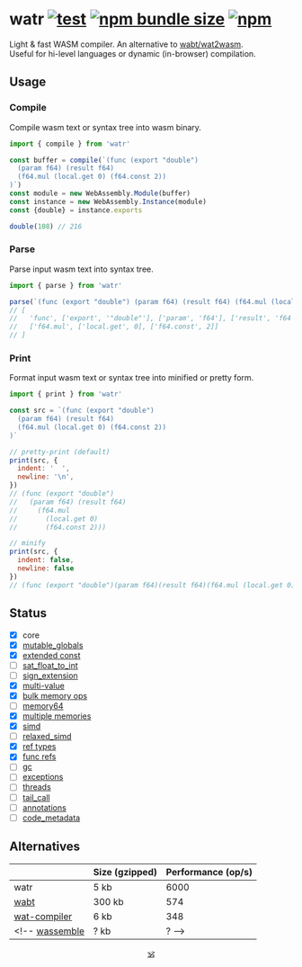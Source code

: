 # watr [![test](https://github.com/audio-lab/watr/actions/workflows/test.js.yml/badge.svg)](https://github.com/audio-lab/watr/actions/workflows/test.js.yml) [![npm bundle size](https://img.shields.io/bundlephobia/minzip/watr/latest?color=brightgreen&label=gzip)](https://bundlephobia.com/package/watr) [![npm](https://img.shields.io/npm/v/watr?color=red)](https://npmjs.org/watr)

Light & fast WASM compiler. An alternative to [wabt/wat2wasm](https://github.com/AssemblyScript/wabt.js).<br/>
Useful for hi-level languages or dynamic (in-browser) compilation.<br>

## Usage

### Compile

Compile wasm text or syntax tree into wasm binary.

```js
import { compile } from 'watr'

const buffer = compile(`(func (export "double")
  (param f64) (result f64)
  (f64.mul (local.get 0) (f64.const 2))
)`)
const module = new WebAssembly.Module(buffer)
const instance = new WebAssembly.Instance(module)
const {double} = instance.exports

double(108) // 216
```

### Parse

Parse input wasm text into syntax tree.

```js
import { parse } from 'watr'

parse(`(func (export "double") (param f64) (result f64) (f64.mul (local.get 0) (f64.const 2)))`)
// [
//   'func', ['export', '"double"'], ['param', 'f64'], ['result', 'f64'],
//   ['f64.mul', ['local.get', 0], ['f64.const', 2]]
// ]
```

### Print

Format input wasm text or syntax tree into minified or pretty form.

```js
import { print } from 'watr'

const src = `(func (export "double")
  (param f64) (result f64)
  (f64.mul (local.get 0) (f64.const 2))
)`

// pretty-print (default)
print(src, {
  indent: '  ',
  newline: '\n',
})
// (func (export "double")
//   (param f64) (result f64)
//     (f64.mul
//       (local.get 0)
//       (f64.const 2)))

// minify
print(src, {
  indent: false,
  newline: false
})
// (func (export "double")(param f64)(result f64)(f64.mul (local.get 0)(f64.const 2)))
```

<!-- See [REPL](https://audio-lab.github.io/watr/repl.html).-->

## Status

* [x] core
* [x] [mutable_globals](https://github.com/WebAssembly/mutable-global)
* [x] [extended const](https://github.com/WebAssembly/extended-const/blob/main/proposals/extended-const/Overview.md)
* [ ] [sat_float_to_int](https://github.com/WebAssembly/nontrapping-float-to-int-conversions)
* [ ] [sign_extension](https://github.com/WebAssembly/sign-extension-ops)
* [x] [multi-value](https://github.com/WebAssembly/spec/blob/master/proposals/multi-value/Overview.md)
* [x] [bulk memory ops](https://github.com/WebAssembly/bulk-memory-operations/blob/master/proposals/bulk-memory-operations/Overview.md)
* [ ] [memory64](https://github.com/WebAssembly/memory64)
* [x] [multiple memories](https://github.com/WebAssembly/multi-memory/blob/master/proposals/multi-memory/Overview.md)
* [x] [simd](https://github.com/WebAssembly/simd/blob/master/proposals/simd/SIMD.md)
* [ ] [relaxed_simd](https://github.com/WebAssembly/relaxed-simd)
* [x] [ref types](https://github.com/WebAssembly/reference-types/blob/master/proposals/reference-types/Overview.md)
* [x] [func refs](https://github.com/WebAssembly/function-references/blob/main/proposals/function-references/Overview.md)
* [ ] [gc](https://github.com/WebAssembly/gc)
* [ ] [exceptions](https://github.com/WebAssembly/exception-handling)
* [ ] [threads](https://github.com/WebAssembly/threads)
* [ ] [tail_call](https://github.com/WebAssembly/tail-call)
* [ ] [annotations](https://github.com/WebAssembly/annotations)
* [ ] [code_metadata](https://github.com/WebAssembly/tool-conventions/blob/main/CodeMetadata.md)

## Alternatives

&nbsp; | Size (gzipped) | Performance (op/s)
---|---|---
watr | 5 kb | 6000
[wabt](https://github.com/AssemblyScript/wabt.js) | 300 kb | 574
[wat-compiler](https://github.com/stagas/wat-compiler) | 6 kb | 348
<!-- [wassemble](https://github.com/wingo/wassemble) | ? kb | ? -->

<!-- Watr has better syntax support than wabt & produces more compact output due to types squash. -->

<!--
## Projects using watr

* [piezo](https://github.com/audio-lab/piezo) – audio processing language
-->

<!--
## Useful links

* [watlings](https://github.com/EmNudge/watlings) – learn Wasm text by examples.
* [MDN: control flow](https://developer.mozilla.org/en-US/docs/WebAssembly/Reference/Control_flow)
* [WASM reference manual](https://github.com/sunfishcode/wasm-reference-manual/blob/master/WebAssembly.md#loop)
* [WASM binary encoding](https://github.com/WebAssembly/design/blob/main/BinaryEncoding.md)
-->

<!--
## Refs

* [mdn wasm text format](https://developer.mozilla.org/en-US/docs/WebAssembly/Understanding_the_text_format)
* [wasm reference manual](https://github.com/sunfishcode/wasm-reference-manual/blob/master/WebAssembly.md)
* [wabt source search](https://github.com/WebAssembly/wabt/search?p=5&q=then)
* [wat control flow](https://developer.mozilla.org/en-US/docs/WebAssembly/Reference/Control_flow)
* [ontouchstart wasm book](https://ontouchstart.pages.dev/chapter_wasm_binary)
* [hackernoon](https://web.archive.org/web/20210215171830/https://hackernoon.com/webassembly-binary-format-explained-part-2-hj1t33yp?source=rss)
* [webassemblyjs](https://github.com/xtuc/webassemblyjs)
* [chasm](https://github.com/ColinEberhardt/chasm/blob/master/src/encoding.ts)
* [WebBS](https://github.com/j-s-n/WebBS)
* [leb128a](https://github.com/minhducsun2002/leb128/blob/master/src/index.ts)
* [leb128b](https://github.com/shmishtopher/wasm-LEB128/tree/master/esm)
-->

<p align=center><a href="https://github.com/krsnzd/license/">🕉</a></p>
